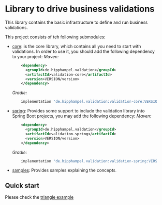 # Library to drive business validations

This library contains the basic infrastructure to define and run business validations.

This project consists of teh following submodules:

- [core](core): is the core library, which contains all you need to start with validations. In order to use it, you
  should add the following dependency to your project:
  _Maven:_
  ```xml
      <dependency>
        <groupId>de.hipphampel.valdation</groupId>
        <artifactId>validation-core</artifactId>
        <version>VERSION/version>
      </dependency>
  ```
  _Gradle:_
  ```groovy
      implementation 'de.hipphampel.validation:validation-core:VERSION'
  ```
- [spring](spring): Provides some support to include the validation library into Spring Boot projects,
  you may add the following dependency:
  _Maven:_
  ```xml
      <dependency>
        <groupId>de.hipphampel.valdation</groupId>
        <artifactId>validation-spring</artifactId>
        <version>VERSION/version>
      </dependency>
  ```
  _Gradle:_
  ```groovy
      implementation 'de.hipphampel.validation:validation-spring:VERSION'
  ```
- [samples](samples): Provides samples explaining the concepts.


## Quick start

Please check the [triangle example](samples//triangle/README.md)